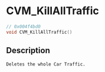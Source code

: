 # CVM_KillAllTraffic
```c
// 0x004f4bd0
void CVM_KillAllTraffic()
```
## Description
```
Deletes the whole Car Traffic.
```
